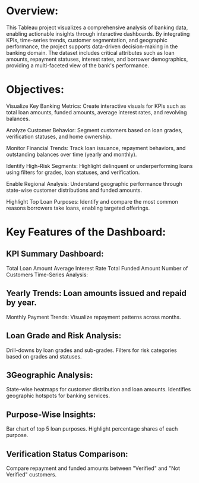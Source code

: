 # Overview:
This Tableau project visualizes a comprehensive analysis of banking data, enabling actionable insights through interactive dashboards. By integrating KPIs, time-series trends, customer segmentation, and geographic performance, the project supports data-driven decision-making in the banking domain. The dataset includes critical attributes such as loan amounts, repayment statuses, interest rates, and borrower demographics, providing a multi-faceted view of the bank's performance.

# Objectives:
Visualize Key Banking Metrics: Create interactive visuals for KPIs such as total loan amounts, funded amounts, average interest rates, and revolving balances.

Analyze Customer Behavior: Segment customers based on loan grades, verification statuses, and home ownership.

Monitor Financial Trends: Track loan issuance, repayment behaviors, and outstanding balances over time (yearly and monthly).

Identify High-Risk Segments: Highlight delinquent or underperforming loans using filters for grades, loan statuses, and verification.

Enable Regional Analysis: Understand geographic performance through state-wise customer distributions and funded amounts.

Highlight Top Loan Purposes: Identify and compare the most common reasons borrowers take loans, enabling targeted offerings.


# Key Features of the Dashboard:
## KPI Summary Dashboard:

Total Loan Amount
Average Interest Rate
Total Funded Amount
Number of Customers
Time-Series Analysis:

## Yearly Trends: Loan amounts issued and repaid by year.
Monthly Payment Trends: Visualize repayment patterns across months.

## Loan Grade and Risk Analysis:

Drill-downs by loan grades and sub-grades.
Filters for risk categories based on grades and statuses.

## 3Geographic Analysis:

State-wise heatmaps for customer distribution and loan amounts.
Identifies geographic hotspots for banking services.

## Purpose-Wise Insights:

Bar chart of top 5 loan purposes.
Highlight percentage shares of each purpose.
## Verification Status Comparison:

Compare repayment and funded amounts between "Verified" and "Not Verified" customers.

